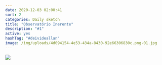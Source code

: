 ```yaml
---
date: 2020-12-03 02:00:41
sort: 2
categories: Daily sketch
title: "Observatório Inerente"
description: "#1"
active: yes
hashTag: "#deivideallan"
image: /img/uploads/4d094154-4e53-434a-8430-92e66306830c.png-01.jpg
---
```


![](/img/uploads/4d094154-4e53-434a-8430-92e66306830c.png-01.jpg)
